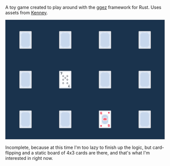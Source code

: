 A toy game created to play around with the [ggez](https://github.com/ggez/ggez) framework for Rust. Uses assets from [Kenney](https://kenney.nl/assets/playing-cards-pack).

![Screenshot](screenshot.png)

Incomplete, because at this time I'm too lazy to finish up the logic, but card-flipping and a static board of 4x3 cards are there, and that's what I'm interested in right now.
